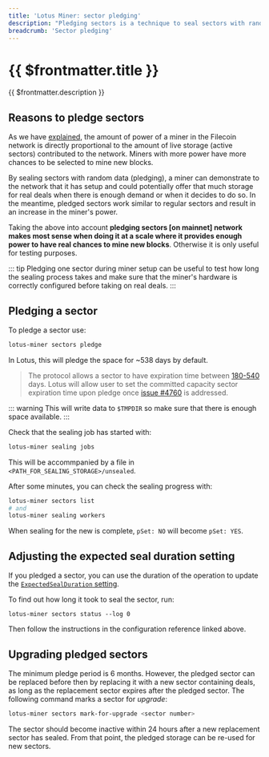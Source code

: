 ```yaml
---
title: 'Lotus Miner: sector pledging'
description: "Pledging sectors is a technique to seal sectors with random data to make increase the miner's power in the network. This guide covers the motivation, steps to create and upgrade pledged sectors back to a usable state."
breadcrumb: 'Sector pledging'
---
```


# {{ $frontmatter.title }}

{{ $frontmatter.description }}

## Reasons to pledge sectors

As we have [explained](../how-mining-works.md#power-and-rewards), the amount of power of a miner in the Filecoin network is directly proportional to the amount of live storage (active sectors) contributed to the network. Miners with more power have more chances to be selected to mine new blocks.

By sealing sectors with random data (pledging), a miner can demonstrate to the network that it has setup and could potentially offer that much storage for real deals when there is enough demand or when it decides to do so. In the meantime, pledged sectors work similar to regular sectors and result in an increase in the miner's power.

Taking the above into account **pledging sectors [on mainnet] network makes most sense when doing it at a scale where it provides enough power to have real chances to mine new blocks**. Otherwise it is only useful for testing purposes.

::: tip
Pledging one sector during miner setup can be useful to test how long the sealing process takes and make sure that the miner's hardware is correctly configured before taking on real deals.
:::

## Pledging a sector

To pledge a sector use:

```sh
lotus-miner sectors pledge
```

In Lotus, this will pledge the space for ~538 days by default. 

> The protocol allows a sector to have expiration time between [180-540](github.com/filecoin-project/specs-actors/blob/73e0409ac77c918c8fc91681c250a710c4b9a374/actors/builtin/miner/policy.go#L201-L206) days. Lotus will allow user to set the committed capacity sector expiration time upon pledge once [issue #4760](https://github.com/filecoin-project/lotus/issues/4760) is addressed.

::: warning
This will write data to `$TMPDIR` so make sure that there is enough space available.
:::

Check that the sealing job has started with:

```sh
lotus-miner sealing jobs
```

This will be accommpanied by a file in `<PATH_FOR_SEALING_STORAGE>/unsealed`.

After some minutes, you can check the sealing progress with:

```sh
lotus-miner sectors list
# and
lotus-miner sealing workers
```

When sealing for the new is complete, `pSet: NO` will become `pSet: YES`.

## Adjusting the expected seal duration setting

If you pledged a sector, you can use the duration of the operation to update the [`ExpectedSealDuration` setting](miner-configuration.md#dealmaking-section).

To find out how long it took to seal the sector, run:

```
lotus-miner sectors status --log 0
```

Then follow the instructions in the configuration reference linked above.

## Upgrading pledged sectors

The minimum pledge period is 6 months. However, the pledged sector can be replaced before then by replacing it with a new sector containing deals, as long as the replacement sector expires after the pledged sector. The following command marks a sector for _upgrade_:

```sh
lotus-miner sectors mark-for-upgrade <sector number>
```

The sector should become inactive within 24 hours after a new replacement sector has sealed. From that point, the pledged storage can be re-used for new sectors.
